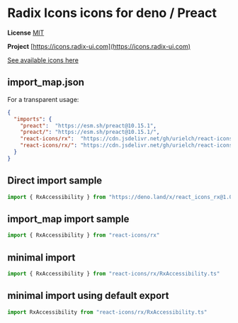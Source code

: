 # Radix Icons icons for deno / Preact

**License** [MIT](https://github.com/radix-ui/icons/blob/master/LICENSE)

**Project** [https://icons.radix-ui.com](https://icons.radix-ui.com)

[See available icons here](https://react-icons.github.io/react-icons/icons?name=rx)

## import_map.json

For a transparent usage:

```json
{
  "imports": {
    "preact":  "https://esm.sh/preact@10.15.1",
    "preact/": "https://esm.sh/preact@10.15.1/",
    "react-icons/rx":  "https://cdn.jsdelivr.net/gh/urielch/react-icons-rx@1.0.2/mod.ts",
    "react-icons/rx/": "https://cdn.jsdelivr.net/gh/urielch/react-icons-rx/ico/",
  }
}
```

## Direct import sample

```ts
import { RxAccessibility } from "https://deno.land/x/react_icons_rx@1.0.2/mod.ts"
```

## import_map import sample

```ts
import { RxAccessibility } from "react-icons/rx"
```

## minimal import

```ts
import { RxAccessibility } from "react-icons/rx/RxAccessibility.ts"
```

## minimal import using default export

```ts
import RxAccessibility from "react-icons/rx/RxAccessibility.ts"
```

